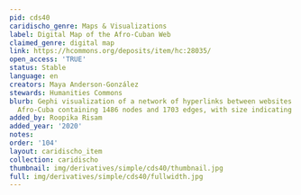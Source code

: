 ```yaml
---
pid: cds40
caridischo_genre: Maps & Visualizations
label: Digital Map of the Afro-Cuban Web
claimed_genre: digital map
link: https://hcommons.org/deposits/item/hc:28035/
open_access: 'TRUE'
status: Stable
language: en
creators: Maya Anderson-González
stewards: Humanities Commons
blurb: Gephi visualization of a network of hyperlinks between websites related to
  Afro-Cuba containing 1486 nodes and 1703 edges, with size indicating degree
added_by: Roopika Risam
added_year: '2020'
notes: 
order: '104'
layout: caridischo_item
collection: caridischo
thumbnail: img/derivatives/simple/cds40/thumbnail.jpg
full: img/derivatives/simple/cds40/fullwidth.jpg
---
```

